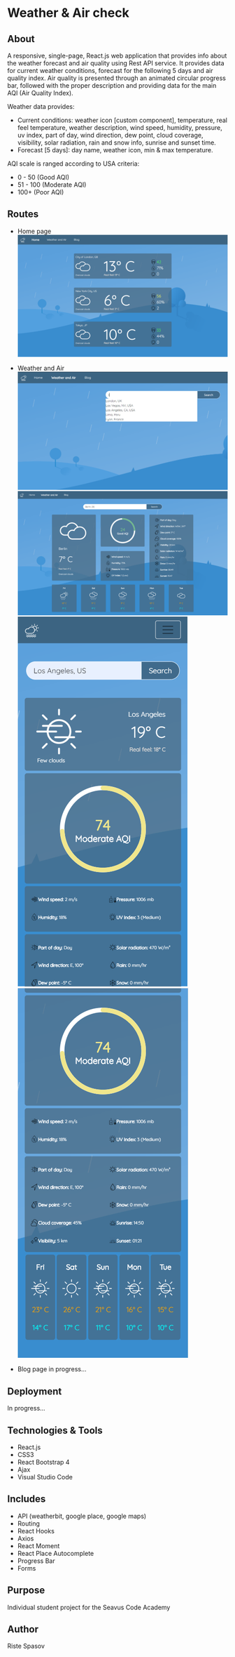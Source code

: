 # Weather & Air check

## About 

A responsive, single-page, React.js web application that provides info about the weather forecast and air quality using Rest API service. It provides data for current weather conditions, forecast for the following 5 days and air quality index. Air quality is presented through an animated circular progress bar, followed with the proper description and providing data for the main AQI (Air Quality Index).

Weather data provides:
- Current conditions: weather icon [custom component], temperature, real feel temperature, weather description, wind speed, humidity, pressure, uv index, part of day, wind direction, dew point, cloud coverage, visibility, solar radiation, rain and snow info, sunrise and sunset time.
- Forecast [5 days]: day name, weather icon, min & max temperature. 

AQI scale is ranged according to USA criteria:
- 0 - 50 (Good AQI)
- 51 - 100 (Moderate AQI)
- 100+ (Poor AQI)

## Routes

- Home page
![](git-images/1.PNG)

- Weather and Air
![](git-images/5.PNG) 
![](git-images/2.PNG)
![](git-images/3.PNG) ![](git-images/4.PNG)

- Blog page in progress...

## Deployment
In progress...

## Technologies & Tools

- React.js
- CSS3
- React Bootstrap 4
- Ajax
- Visual Studio Code

## Includes

- API (weatherbit, google place, google maps)
- Routing
- React Hooks
- Axios
- React Moment
- React Place Autocomplete
- Progress Bar
- Forms 

## Purpose

Individual student project for the Seavus Code Academy

## Author

Riste Spasov